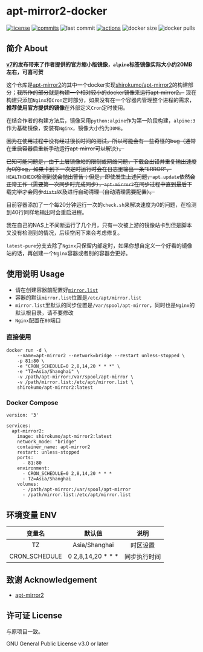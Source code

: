 # apt-mirror2-docker

[![license](https://img.shields.io/github/license/White-Clouds/apt-mirror2-docker)](https://github.com/White-Clouds/apt-mirror2-docker/blob/main/LICENSE)
[![commits](https://img.shields.io/github/commit-activity/t/White-Clouds/apt-mirror2-docker)](https://github.com/White-Clouds/apt-mirror2-docker/commits/main/)
![last commit](https://badgen.net/github/last-commit/White-Clouds/apt-mirror2-docker)
[![actions](https://img.shields.io/github/actions/workflow/status/White-Clouds/apt-mirror2-docker/docker-image.yml)](https://github.com/White-Clouds/apt-mirror2-docker/actions)
![docker size](https://img.shields.io/docker/image-size/shirokumo/apt-mirror2/latest)
![docker pulls](https://img.shields.io/docker/pulls/shirokumo/apt-mirror2)

## 简介 About

**[v7](https://gitlab.com/apt-mirror2/apt-mirror2/-/releases/v7)的发布带来了作者提供的官方缩小版镜像，`alpine`标签镜像实际大小约20MB左右，可喜可贺**

这个仓库是[apt-mirror2](https://gitlab.com/apt-mirror2/apt-mirror2 "apt-mirror2")的其中一个docker实现[shirokumo/apt-mirror2](https://hub.docker.com/r/shirokumo/apt-mirror2)的构建部分；~~我所作的部分就是构建一个相对较小的docker镜像来运行apt-mirror2。~~ 现在构建只添加`Nginx`和`Cron`定时部分，如果没有在一个容器内管理整个进程的需求，**推荐使用官方提供的镜像**在外部定义`Cron`定时使用。

在结合作者的构建方法后，镜像采用`python:alpine`作为第一阶段构建，`alpine:3`作为基础镜像，安装有`Nginx`，镜像大小约为`30MB`。

~~因为在使用过程中没有经过很长时间的测试，所以可能会有一些奇怪的bug（通常在重启容器后重新手动运行apt-mirror可以解决）。~~

~~已知可能问题是，由于上层镜像站的限制或网络问题，下载会出错并重复输出速度为0的log，如果卡到下一次定时运行时会在日志里输出一条“ERROR”，`HEALTHCHECK`检测到就会抛出警告；但是，即使发生上述问题，`apt update`依然会正常工作（需要第一次同步时完成同步），`apt-mirror2`在同步过程中直到最后下载完毕才会同步`dists`以及进行自动清理（自动清理需要配置）。~~

目前容器添加了一个每20分钟运行一次的`check.sh`来解决速度为0的问题，在检测到40行同样地输出时会重启进程。

我在自己的NAS上不间断运行了几个月，只有一次被上游的镜像站卡到但是脚本又没有检测到的情况，后续空闲下来会考虑修复。

`latest-pure`分支去除了`Nginx`只保留内部定时，如果你想自定义一个好看的镜像站的话，再创建一个`Nginx`容器或者别的容器会更好。

## 使用说明 Usage

- 请在创建容器前配置好[`mirror.list`](https://gitlab.com/apt-mirror2/apt-mirror2/-/blob/master/mirror.list "mirror.list")
- 容器的默认`mirror.list`位置是`/etc/apt/mirror.list`
- `mirror.list`里默认的同步位置是`/var/spool/apt-mirror`，同时也是`Nginx`的默认根目录，请不要修改
- `Nginx`配置在`80`端口

### 直接使用

```
docker run -d \
    --name=apt-mirror2 --network=bridge --restart unless-stopped \
    -p 81:80 \
    -e "CRON_SCHEDULE=0 2,8,14,20 * * *" \
    -e "TZ=Asia/Shanghai" \
    -v /path/apt-mirror:/var/spool/apt-mirror \
    -v /path/mirror.list:/etc/apt/mirror.list \
    shirokumo/apt-mirror2:latest
```

### Docker Compose

```
version: '3'

services:
  apt-mirror2:
    image: shirokumo/apt-mirror2:latest
    network_mode: "bridge"
    container_name: apt-mirror2
    restart: unless-stopped
    ports:
      - 81:80
    environment:
      - CRON_SCHEDULE=0 2,8,14,20 * * *
      - TZ=Asia/Shanghai
    volumes:
      - /path/apt-mirror:/var/spool/apt-mirror
      - /path/mirror.list:/etc/apt/mirror.list
```

## 环境变量 ENV

|      变量名      |         默认值          |   说明   |
|:-------------:|:--------------------:|:------:|
|      TZ       |    Asia/Shanghai     |  时区设置  |
| CRON_SCHEDULE | 0 2,8,14,20 \* \* \* | 同步执行时间 |

## 致谢 Acknowledgement

- [apt-mirror2](https://gitlab.com/apt-mirror2/apt-mirror2 "apt-mirror2")

## 许可证 License

与原项目一致。

GNU General Public License v3.0 or later
